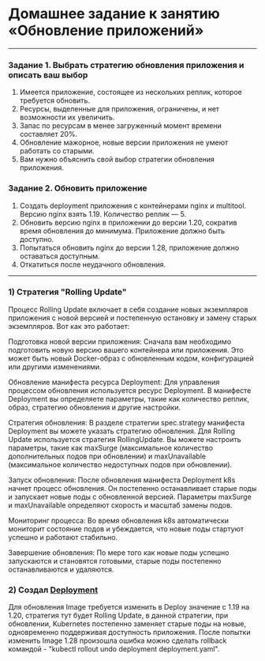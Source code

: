 # Домашнее задание к занятию «Обновление приложений»

-------

### Задание 1. Выбрать стратегию обновления приложения и описать ваш выбор

1. Имеется приложение, состоящее из нескольких реплик, которое требуется обновить.
2. Ресурсы, выделенные для приложения, ограничены, и нет возможности их увеличить.
3. Запас по ресурсам в менее загруженный момент времени составляет 20%.
4. Обновление мажорное, новые версии приложения не умеют работать со старыми.
5. Вам нужно объяснить свой выбор стратегии обновления приложения.

### Задание 2. Обновить приложение

1. Создать deployment приложения с контейнерами nginx и multitool. Версию nginx взять 1.19. Количество реплик — 5.
2. Обновить версию nginx в приложении до версии 1.20, сократив время обновления до минимума. Приложение должно быть доступно.
3. Попытаться обновить nginx до версии 1.28, приложение должно оставаться доступным.
4. Откатиться после неудачного обновления.

-----

### 1) Стратегия "Rolling Update"

Процесс Rolling Update включает в себя создание новых экземпляров приложения с новой версией и постепенную остановку и замену старых экземпляров. Вот как это работает:

Подготовка новой версии приложения: Сначала вам необходимо подготовить новую версию вашего контейнера или приложения. Это может быть новый Docker-образ с обновленным кодом, конфигурацией или другими изменениями.

Обновление манифеста ресурса Deployment: Для управления процессом обновления используется ресурс Deployment. В манифесте Deployment вы определяете параметры, такие как количество реплик, образ, стратегию обновления и другие настройки.

Стратегия обновления: В разделе стратегии spec.strategy манифеста Deployment вы можете указать стратегию обновления. Для Rolling Update используется стратегия RollingUpdate. Вы можете настроить параметры, такие как maxSurge (максимальное количество дополнительных подов при обновлении) и maxUnavailable (максимальное количество недоступных подов при обновлении).

Запуск обновления: После обновления манифеста Deployment k8s начнет процесс обновления. Он постепенно останавливает старые поды и запускает новые поды с обновленной версией. Параметры maxSurge и maxUnavailable определяют скорость и масштаб замены подов.

Мониторинг процесса: Во время обновления k8s автоматически мониторит состояние подов и убеждается, что новые поды стартуют успешно и работают стабильно.

Завершение обновления: По мере того как новые поды успешно запускаются и становятся готовыми, старые поды постепенно останавливаются и удаляются.
### 2) Создал [Deployment](deploy/deployment.yaml)
Для обновления Image требуется изменить в Deploy значение с 1.19 на 1.20, стратегия тут будет Rolling Update, в данной стратегии, при обновлении, Kubernetes постепенно заменяет старые поды на новые, одновременно поддерживая доступность приложения. После попытки изменить Image 1.28 произошла ошибка можно сделать rollback командой - "kubectl rollout undo deployment deployment.yaml".
